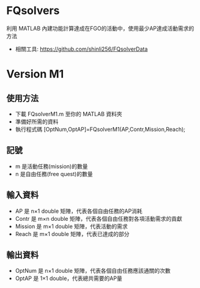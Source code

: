 # FQsolvers
利用 MATLAB 內建功能計算達成在FGO的活動中，使用最少AP達成活動需求的方法
* 相關工具: https://github.com/shinli256/FQsolverData

# Version M1
## 使用方法
* 下載 FQsolverM1.m 至你的 MATLAB 資料夾
* 準備好所需的資料
* 執行程式碼
[OptNum,OptAP]=FQsolverM1(AP,Contr,Mission,Reach);

## 記號
* m 是活動任務(mission)的數量
* n 是自由任務(free quest)的數量

## 輸入資料
* AP 是 n×1 double 矩陣，代表各個自由任務的AP消耗
* Contr 是 m×n double 矩陣，代表各個自由任務對各項活動需求的貢獻
* Mission 是 m×1 double 矩陣，代表活動的需求
* Reach 是 m×1 double 矩陣，代表已達成的部分

## 輸出資料
* OptNum 是 n×1 double 矩陣，代表各個自由任務應該通關的次數
* OptAP 是 1×1 double，代表總共需要的AP量

